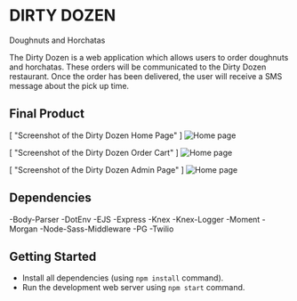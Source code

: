 # DIRTY DOZEN
Doughnuts and Horchatas

The Dirty Dozen is a web application which allows users to order doughnuts and horchatas. These orders will be communicated to the Dirty Dozen restaurant. Once the order has been delivered, the user will receive a SMS message about the pick up time.

## Final Product 

[ "Screenshot of the Dirty Dozen Home Page" ] <img src="http://i.imgur.com/ae4Kglc.jpg" alt="Home page" style="max-width:100%;"></a>

[ "Screenshot of the Dirty Dozen Order Cart" ] <img src="http://i.imgur.com/HWRBBdm.png" alt="Home page" style="max-width:100%;"></a>

[ "Screenshot of the Dirty Dozen Admin Page" ] <img src="http://i.imgur.com/ExECKnG.png" alt="Home page" style="max-width:100%;"></a>

## Dependencies
-Body-Parser
-DotEnv
-EJS
-Express
-Knex
-Knex-Logger
-Moment
-Morgan
-Node-Sass-Middleware
-PG
-Twilio

## Getting Started

- Install all dependencies (using `npm install` command).
- Run the development web server using `npm start` command. 

